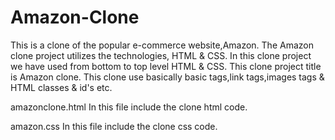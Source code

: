 # Amazon-Clone
This is a clone of the popular e-commerce website,Amazon. The Amazon clone project utilizes the  technologies, HTML &amp; CSS.
In this clone project we have used from bottom to top level HTML & CSS.
This clone project title is Amazon clone.
This clone use basically basic tags,link tags,images tags & HTML classes & id's etc.

amazonclone.html
In this file include the clone html code.

amazon.css
In this file include the clone css code.







